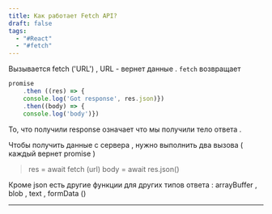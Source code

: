 ```yaml
---
title: Как работает Fetch API?
draft: false
tags:
  - "#React"
  - "#fetch"
---
```

Вызывается fetch ('URL') , URL - вернет данные .
`fetch` возвращает 
```jsx
promise 
	.then ((res) => {
	console.log('Got response', res.json)})
	.then((body) => {
	console.log('body')})
```

То, что получили response означает что мы получили тело ответа .

Чтобы получить данные с сервера , нужно выполнить два вызова ( каждый вернет promise )
> res = await fetch (url)
> body = await res.json()

Кроме json есть другие функции для других типов ответа : arrayBuffer , blob , text , formData ()

_____
